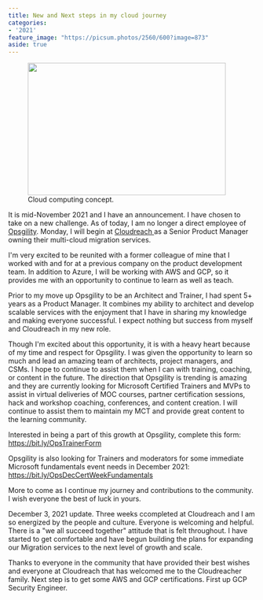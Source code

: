 ```yaml
---
title: New and Next steps in my cloud journey
categories:
- '2021'
feature_image: "https://picsum.photos/2560/600?image=873"
aside: true
---
```


<!-- wp:image {"align":"center","id":404,"width":403,"height":269,"sizeSlug":"large"} -->
<div class="wp-block-image"><figure class="aligncenter size-large is-resized"><img src="https://captainhyperscaler.files.wordpress.com/2020/02/image-3.jpeg?w=300" alt="" class="wp-image-404" width="403" height="269"/><figcaption>Cloud computing concept.</figcaption></figure></div>
<!-- /wp:image -->

<!-- wp:paragraph -->
<p>It is mid-November 2021 and I have an announcement. I have chosen to take on a new challenge. As of today, I am no longer a direct employee of <a href="http://www.opsgility.com">Opsgility</a>. Monday, I will begin at <a href="http://www.cloudreach.com">Cloudreach </a>as a Senior Product Manager owning their multi-cloud migration services. </p>
<!-- /wp:paragraph -->

<!-- wp:paragraph -->
<p>I'm very excited to be reunited with a former colleague of mine that I worked with and for at a previous company on the product development team. In addition to Azure, I will be working with AWS and GCP, so it provides me with an opportunity to continue to learn as well as teach. </p>
<!-- /wp:paragraph -->

<!-- wp:paragraph -->
<p>Prior to my move up Opsgility to be an Architect and Trainer, I had spent 5+ years as a Product Manager. It combines my ability to architect and develop scalable services with the enjoyment that I have in sharing my knowledge and making everyone successful. I expect nothing but success from myself and Cloudreach in my new role. </p>
<!-- /wp:paragraph -->

<!-- wp:paragraph -->
<p>Though I'm excited about this opportunity, it is with a heavy heart because of my time and respect for Opsgility. I was given the opportunity to learn so much and lead an amazing team of architects, project managers, and CSMs. I hope to continue to assist them when I can with training, coaching, or content in the future. The direction that Opsgility is trending is amazing and they are currently looking for Microsoft Certified Trainers and MVPs to assist in virtual deliveries of MOC courses, partner certification sessions, hack and workshop coaching, conferences, and content creation.  I will continue to assist them to maintain my MCT and provide great content to the learning community.</p>
<!-- /wp:paragraph -->

<!-- wp:paragraph -->
<p>Interested in being a part of this growth at Opsgility, complete this form: <a href="https://bit.ly/OpsTrainerForm">https://bit.ly/OpsTrainerForm</a></p>
<!-- /wp:paragraph -->

<!-- wp:paragraph -->
<p>Opsgility is also looking for Trainers and moderators for some immediate Microsoft fundamentals event needs in December 2021: <a href="https://bit.ly/OpsDecCertWeekFundamentals">https://bit.ly/OpsDecCertWeekFundamentals</a></p>
<!-- /wp:paragraph -->

<!-- wp:paragraph -->
<p>More to come as I continue my journey and contributions to the community. I wish everyone the best of luck in yours. </p>
<!-- /wp:paragraph -->

<!-- wp:paragraph -->
<p>December 3, 2021 update. Three weeks ccompleted at Cloudreach and I am so energized by the people and culture. Everyone is welcoming and helpful. There is a "we all succeed together" attitude that is felt throughout.  I have started to get comfortable and have begun building the plans for expanding our Migration services to the next level of growth and scale. </p>
<!-- /wp:paragraph -->

<!-- wp:paragraph -->
<p>Thanks to everyone in the community that have provided their best wishes and everyone at Cloudreach that has welcomed me to the Cloudreacher family. Next step is to get some AWS and GCP certifications. First up GCP Security Engineer. </p>
<!-- /wp:paragraph -->